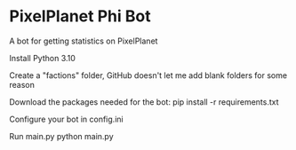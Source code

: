 # PixelPlanet Phi Bot
 A bot for getting statistics on PixelPlanet

 Install Python 3.10

 Create a "factions" folder, GitHub doesn't let me add blank folders for some reason

 Download the packages needed for the bot:
 pip install -r requirements.txt
 
 Configure your bot in config.ini

 Run main.py
 python main.py